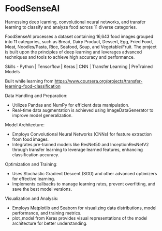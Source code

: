 # FoodSenseAI
Harnessing deep learning, convolutional neural networks, and transfer learning to classify and analyze food across 11 diverse categories.

FoodSenseAI processes a dataset containing 16,643 food images grouped into 11 categories, such as Bread, Dairy Product, Dessert, Egg, Fried Food, Meat, Noodles/Pasta, Rice, Seafood, Soup, and Vegetable/Fruit.
The project is built upon the principles of deep learning and leverages advanced techniques and tools to achieve high accuracy and performance.

Skills - Python | Tensorflow | Keras | CNN | Transfer Learning | PreTrained Models

Built while learning from https://www.coursera.org/projects/transfer-learning-food-classification

Data Handling and Preparation:
* Utilizes Pandas and NumPy for efficient data manipulation.
* Real-time data augmentation is achieved using ImageDataGenerator to improve model generalization.

Model Architecture:
* Employs Convolutional Neural Networks (CNNs) for feature extraction from food images.
* Integrates pre-trained models like ResNet50 and InceptionResNetV2 through transfer learning to leverage learned features, enhancing classification accuracy.

Optimization and Training:
* Uses Stochastic Gradient Descent (SGD) and other advanced optimizers for effective learning.
* Implements callbacks to manage learning rates, prevent overfitting, and save the best model versions.

Visualization and Analysis:
* Employs Matplotlib and Seaborn for visualizing data distributions, model performance, and training metrics.
* plot_model from Keras provides visual representations of the model architecture for better understanding.
